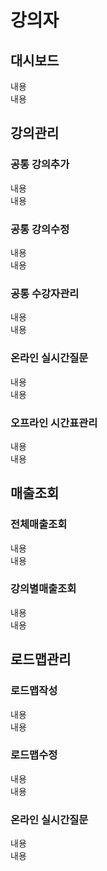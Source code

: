 # 강의자
## 대시보드
내용  
내용  
## 강의관리
### 공통 강의추가
내용  
내용  
### 공통 강의수정
내용  
내용 
### 공통 수강자관리
내용  
내용 
### 온라인 실시간질문
내용  
내용 
### 오프라인 시간표관리
내용  
내용 
## 매출조회
### 전체매출조회
내용  
내용 
### 강의별매출조회
내용  
내용 
## 로드맵관리
### 로드맵작성
내용  
내용 
### 로드맵수정
내용  
내용 
### 온라인 실시간질문
내용  
내용 
